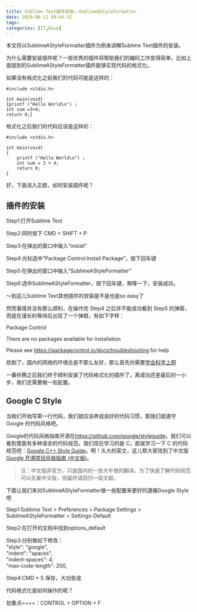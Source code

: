 ```yaml
---
title: Sublime Text插件安装——SublimeAStyleFormatter
date: 2019-06-12 09:44:31
tags:
categories: [IT,Base]
---
```

本文将以SublimeAStyleFormatter插件为例来讲解Sublime Text插件的安装。

为什么需要安装插件呢？一些优秀的插件将帮助我们的编码工作变得简单，比如上面提到的SublimeAStyleFormatter插件能够实现代码的格式化。

如果没有格式化之前我们的代码可能是这样的：

```
#include <stdio.h>

int main(void)
{printf ("Hello World\n") ;
int sum =3+4;
return 0;}
```

格式化之后我们的代码应该是这样的：

```
#include <stdio.h>

int main(void)
{
    printf ("Hello World\n") ;
    int sum = 3 + 4;
    return 0;
}
```

好，下面进入正题，如何安装插件呢？

## 插件的安装

Step1:打开Sublime Text

Step2:同时按下 CMD + SHIFT + P

Step3:在弹出的窗口中输入“install”

Step4:光标选中“Package Control:Install Package”，按下回车键

Step5:在弹出的窗口中输入“SublimeAStyleFormatter”

Step6:选中SublimeAStyleFormatter，按下回车键，稍等一下，安装成功。

～到这儿Sublime Text其他插件的安装是不是也是so easy了


然而事情并没有那么顺利，在操作完 Step4 之后并不能成功看到 Step5 的弹窗，而是在漫长的等待后出现了一个弹框，有如下字样：

Package Control

There are no packages available for installation

Please see https://packagecontrol.io/docs/troubleshooting for help

悲剧了，国内的网络的环境总是不那么友好，那么首先你需要[学会科学上网](https://rubycoder.cn/2019/06/04/学会科学上网/)

一番折腾之后我们终于顺利安装了代码格式化的插件了，离成功还差最后的一小步，我们还需要做一些配置。

## Google C Style

当我们开始写第一行代码，我们就应该养成良好的代码习惯，那我们就遵守 Google 的代码风格吧。

Google的代码风格指南开源在<https://github.com/google/styleguide>，我们可以看到里面有多种语言的代码规范。我们现在学习的是 C，那就学习一下 C 的代码规范吧：[Google C++ Style Guide](https://google.github.io/styleguide/cppguide.html)。啊！头大的英文，这儿帮大家找到了中文版 [Google 开源项目风格指南 (中文版)](https://zh-google-styleguide.readthedocs.io/)。

>注：中文版非官方，只是国内的一些大牛做的翻译，为了快速了解代码规范可以先看中文版，但最终请回归一级文献。

下面让我们来对SublimeAStyleFormatter做一些配置来更好的遵循Google Style吧

Step1:Sublime Text > Preferences > Package Settings > SublimeAStyleFormatter > Settings-Default

Step2:在打开的文档中找到options_default

Step3:分别做如下修改：    
"style": "google",      
"indent": "spaces",      
"indent-spaces": 4,       
"max-code-length": 200,        

Step4:CMD + S 保存，大功告成


代码格式化是如何操作的呢？

划重点====：CONTROL + OPTION + F

